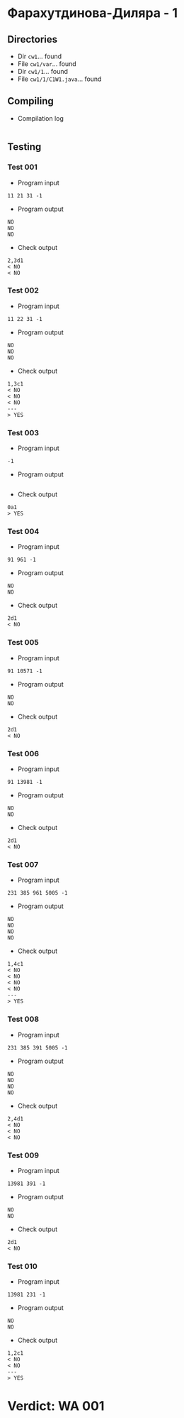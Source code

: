# Фарахутдинова-Диляра - 1
## Directories
- Dir `cw1`... found
- File `cw1/var`... found
- Dir `cw1/1`... found
- File `cw1/1/C1W1.java`... found
## Compiling
- Compilation log
```

```
## Testing
### Test 001
- Program input
```
11 21 31 -1

```
- Program output
```
NO
NO
NO

```
- Check output
```
2,3d1
< NO
< NO

```
### Test 002
- Program input
```
11 22 31 -1

```
- Program output
```
NO
NO
NO

```
- Check output
```
1,3c1
< NO
< NO
< NO
---
> YES

```
### Test 003
- Program input
```
-1

```
- Program output
```

```
- Check output
```
0a1
> YES

```
### Test 004
- Program input
```
91 961 -1

```
- Program output
```
NO
NO

```
- Check output
```
2d1
< NO

```
### Test 005
- Program input
```
91 10571 -1

```
- Program output
```
NO
NO

```
- Check output
```
2d1
< NO

```
### Test 006
- Program input
```
91 13981 -1

```
- Program output
```
NO
NO

```
- Check output
```
2d1
< NO

```
### Test 007
- Program input
```
231 385 961 5005 -1

```
- Program output
```
NO
NO
NO
NO

```
- Check output
```
1,4c1
< NO
< NO
< NO
< NO
---
> YES

```
### Test 008
- Program input
```
231 385 391 5005 -1

```
- Program output
```
NO
NO
NO
NO

```
- Check output
```
2,4d1
< NO
< NO
< NO

```
### Test 009
- Program input
```
13981 391 -1

```
- Program output
```
NO
NO

```
- Check output
```
2d1
< NO

```
### Test 010
- Program input
```
13981 231 -1

```
- Program output
```
NO
NO

```
- Check output
```
1,2c1
< NO
< NO
---
> YES

```
# Verdict: WA 001

